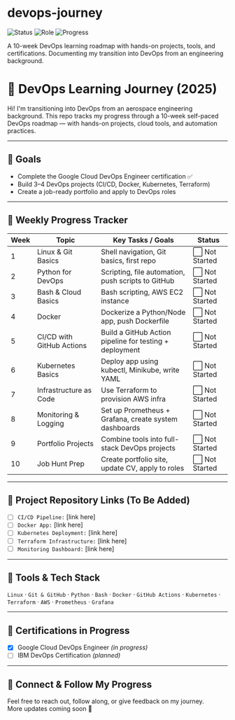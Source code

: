 # devops-journey
![Status](https://img.shields.io/badge/status-learning-blue)
![Role](https://img.shields.io/badge/focus-DevOps%20Engineer-orange)
![Progress](https://img.shields.io/badge/progress-week_1-grey)

A 10-week DevOps learning roadmap with hands-on projects, tools, and certifications. Documenting my transition into DevOps from an engineering background.

# 🚀 DevOps Learning Journey (2025)

Hi! I'm transitioning into DevOps from an aerospace engineering background. This repo tracks my progress through a 10-week self-paced DevOps roadmap — with hands-on projects, cloud tools, and automation practices.

---

## 🎯 Goals
- Complete the Google Cloud DevOps Engineer certification ✅
- Build 3–4 DevOps projects (CI/CD, Docker, Kubernetes, Terraform)
- Create a job-ready portfolio and apply to DevOps roles

---

## 📅 Weekly Progress Tracker

| Week | Topic                        | Key Tasks / Goals                                                                 | Status      |
|------|-----------------------------|------------------------------------------------------------------------------------|-------------|
| 1    | Linux & Git Basics          | Shell navigation, Git basics, first repo                                          | ⬜ Not Started |
| 2    | Python for DevOps           | Scripting, file automation, push scripts to GitHub                                | ⬜ Not Started |
| 3    | Bash & Cloud Basics         | Bash scripting, AWS EC2 instance                                                  | ⬜ Not Started |
| 4    | Docker                      | Dockerize a Python/Node app, push Dockerfile                                      | ⬜ Not Started |
| 5    | CI/CD with GitHub Actions   | Build a GitHub Action pipeline for testing + deployment                           | ⬜ Not Started |
| 6    | Kubernetes Basics           | Deploy app using kubectl, Minikube, write YAML                                    | ⬜ Not Started |
| 7    | Infrastructure as Code      | Use Terraform to provision AWS infra                                              | ⬜ Not Started |
| 8    | Monitoring & Logging        | Set up Prometheus + Grafana, create system dashboards                             | ⬜ Not Started |
| 9    | Portfolio Projects          | Combine tools into full-stack DevOps projects                                     | ⬜ Not Started |
| 10   | Job Hunt Prep               | Create portfolio site, update CV, apply to roles                                  | ⬜ Not Started |

---

## 📁 Project Repository Links (To Be Added)
- [ ] `CI/CD Pipeline:` [link here]
- [ ] `Docker App:` [link here]
- [ ] `Kubernetes Deployment:` [link here]
- [ ] `Terraform Infrastructure:` [link here]
- [ ] `Monitoring Dashboard:` [link here]

---

## 🔧 Tools & Tech Stack
`Linux` · `Git & GitHub` · `Python` · `Bash` · `Docker` · `GitHub Actions` · `Kubernetes` · `Terraform` · `AWS` · `Prometheus` · `Grafana`

---

## 📌 Certifications in Progress
- [x] Google Cloud DevOps Engineer *(in progress)*
- [ ] IBM DevOps Certification *(planned)*

---

## 💬 Connect & Follow My Progress
Feel free to reach out, follow along, or give feedback on my journey.  
More updates coming soon 🚀
